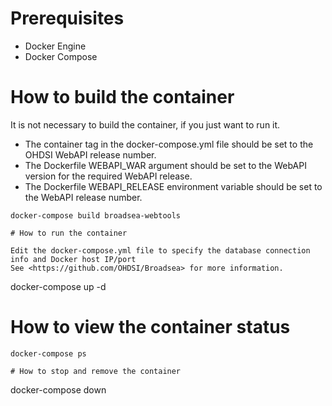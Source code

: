 # Prerequisites

* Docker Engine
* Docker Compose

# How to build the container

It is not necessary to build the container, if you just want to run it.

* The container tag in the docker-compose.yml file should be set to the OHDSI WebAPI release number.
* The Dockerfile WEBAPI_WAR argument should be set to the WebAPI version for the required WebAPI release.
* The Dockerfile WEBAPI_RELEASE environment variable should be set to the WebAPI release number.

```
docker-compose build broadsea-webtools

# How to run the container

Edit the docker-compose.yml file to specify the database connection info and Docker host IP/port
See <https://github.com/OHDSI/Broadsea> for more information.

```
docker-compose up -d

# How to view the container status

```
docker-compose ps

# How to stop and remove the container

```
docker-compose down

